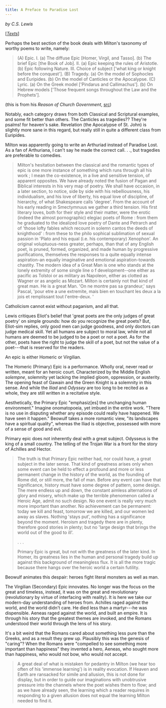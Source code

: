 ```yaml
---
title: A Preface to Paradise Lost
---
```

*by C.S. Lewis*

[[*Texts*](/texts)]

Perhaps the best section of the book deals with Milton's taxonomy of worthy poems to write, namely:

<blockquote>
(A) Epic.  
    I. 
        (a) The diffuse Epic [Homer, Virgil, and Tasso].
        (b) The brief Epic [the Book of Job].  
    II. 
        (a) Epic keeping the rules of Aristotle.  
        (b) Epic following Nature.  
    III. Choice of subject ['what king or knight before the conquest'].  
(B) Tragedy.  
    (a) On the model of Sophocles and Euripides.      
    (b) On the model of Canticles or the Apocalypse.  
(C) Lyric.  
    (a) On the Greek model ['Pindarus and Callimachus'].  
    (b) On Hebrew models ['Those frequent songs throughout the Law and the Prophets'].
</blockquote>

(this is from his <i>Reason of Church Government</i>, [src](https://milton.host.dartmouth.edu/reading_room/reason/book_1/text.shtml))

Notably, each category draws from both Classical and Scriptural examples, and some fit better than others. The Canticles as tragedies?? They're psalms! for heaven's sake. Revelation (the Apocalypse of St. John) is slightly more sane in this regard, but really still in quite a different class from Euripides. 

Milton was apparently going to write an Arthuriad instead of Paradise Lost. As a fan of Arthuriana, I can't say he made the correct call. . ., but tragedies are preferable to comedies. 

<blockquote>
Milton's hesitation between the classical and the ro­mantic types of epic is one more instance of something which runs through all his work ; I mean the co-existence, in a live and sensitive tension, of apparent opposites. We have already noted the fusion of Pagan and Biblical interests in his very map of poetry. We shall have occasion, in a later section, to notice, side by side with his rebelliousness, his individualism, and his love of liberty, his equal love of discipline, of hierarchy, of what Shakespeare calls 'degree'. From the account of his early reading in Smectymnuus we gather a third tension. His first literary loves, both for their style and their matter, were the erotic (indeed the almost pornographic) elegiac poets of Rome : from them he graduated to the idealized love poetry of Dante and Petrarch and of 'those lofty fables which recount in solemn cantos the deeds of knighthood' : from these to the philo­ sophical sublimation of sexual passion in 'Plato and his equal (i.e. his contemporary) Xenophon'. An original voluptuous­-ness greater, perhaps, than that of any English poet, is pruned, formed, organized, and made human by progressive purifica­tions, themselves the responses to a quite equally intense aspiration-an equally imaginative and emotional aspiration-towards chastity. The modern idea of a Great Man is one who stands at the lonely extremity of some single line o f de­velopment--one either as pacific as Tolstoi or as military as Napoleon, either as clotted as Wagner or as angelic as Mozart. Milton is certainly not that kind of great man. He is a great Man. 'On ne montre pas sa grandeur,' says Pascal, 'pour etre a une extremite, mais bien en touchant les deux a la jois et remplissant tout l'entre-deux. '
</blockquote>

Catholicism cannot exist without paganism, and all that. 

Lewis critiques Eliot's belief that 'great poets are the only judges of great poetry' on simple grounds: how do you recognize the great poets? But, Eliot-sim replies, only good men can judge goodness, and only doctors can judge medical skill. Yet all humans are subject to moral law, while not all humans are deemed to be judged to be a poet or not a poet. As for the other, poets have the right to judge the skill of a poet, but not the value of a poet---that is reserved for the readers.

An epic is either Homeric or Virgilian. 

The Homeric (Primary) Epic is a performance. Wholly oral, never read or written, meant for an heroic court. Characterized by the Middle English <i>solempne</i>, solemnity yet lacking the implied gloom, oppression, or austerity. The opening feast of Gawain and the Green Knight is a solemnity in this sense. And while the <i>Iliad</i> and <i>Odyssey</i> are too long to be recited as a whole, they are still written in a recitative style. 

Aesthetically, the Primary Epic "emphasiz[es] the unchanging human environment." Imagine onomatopoeia, yet imbued in the entire work. "There is no use in disputing whether any episode could really have happened. We have seen it happen." Beowulf takes a more romantic view, "its landscapes have a spiritual quality", whereas the Iliad is objective, possessed with more of a sense of good and evil.

Primary epic does not inherently deal with a great subject. Odysseus is the king of a small country. The telling of the Trojan War is a front for the story of Achilles and Hector. 

<blockquote>
The truth is that Primary Epic neither had, nor could have, a great subject in the later sense. That kind of greatness arises only when some event can be held to effect a profound and more or less permanent change in the history of the world, as the founding of Rome did, or still more, the fall of man. Before any event can have that significance, history must have some degree of pattern, some design. The mere endless up and down, the constant aimless alternations of glory and misery, which make up the terrible phenomenon called a Heroic Age, admit no such design. No one event is really very much more important than another. No achievement can be permanent: today we kill and feast, tomorrow we are killed, and our women led away as slaves. Nothing 'stays put', nothing has a significance beyond the moment. Heroism and tragedy there are in plenty, therefore good stories in plenty; but no 'large design that brings the world out of the good to ill'.

. . . 

Primary Epic is great, but not with the greatness of the later kind. In Homer, its greatness lies in the human and personal tragedy build up against this background of meaningless flux. It is all the more tragic because there hangs over the heroic world a certain futility. 
</blockquote>

Beowulf animates this despair: heroes fight literal monsters as well as man.

The Virgilian (Secondary) Epic innovates. No longer was the focus on the great and timeless, instead, it was on the great and revolutionary (revolutionary by virtue of interfacing with reality). It is here we take our modern-day understanding of heroes from. Achilles raged against the world, and the world didn't care. He died less than a martyr---he was dispensible. Aeneas raged against the world, and built an empire. It is through his story that the greatest themes are invoked, and the Romans understood their world through the lens of his story. 

It's a bit weird that the Romans cared about something less pure than the Greeks, and as a result they grew up. Plausibly this was the genesis of "caring"? When the Romans were "compelled to see something more important than happiness" they invented a hero, Aeneas, who sought more than happiness, who would not bow, who would not accept. 

<blockquote>
A great deal of what is mistaken for pedantry in Milton (we hear too often of his 'immense learning') is in reality evocation. If Heaven and Earth are ransacked for simile and allusion, this is not done for display, but in order to guide our imaginations with unobtrusive pressure into the channels where the poet wishes them to flow; and as we have already seen, the learning which a reader requires in responding to a given allusion does not equal the learning Milton needed to find it.
</blockquote>
